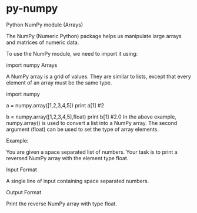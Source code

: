 # py-numpy
Python NumPy module (Arrays)

The NumPy (Numeric Python) package helps us manipulate large arrays and matrices of numeric data.

To use the NumPy module, we need to import it using:

import numpy
Arrays

A NumPy array is a grid of values. They are similar to lists, except that every element of an array must be the same type.

import numpy

a = numpy.array([1,2,3,4,5])
print a[1]          #2

b = numpy.array([1,2,3,4,5],float)
print b[1]          #2.0
In the above example, numpy.array() is used to convert a list into a NumPy array. The second argument (float) can be used to set the type of array elements.

Example:

You are given a space separated list of numbers. 
Your task is to print a reversed NumPy array with the element type float.

Input Format

A single line of input containing space separated numbers.

Output Format

Print the reverse NumPy array with type float.
